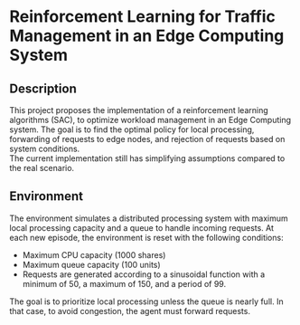 # Reinforcement Learning for Traffic Management in an Edge Computing System 

## Description
This project proposes the implementation of a reinforcement learning algorithms (SAC), to optimize workload management in an Edge Computing system. The goal is to find the optimal policy for local processing, forwarding of requests to edge nodes, and rejection of requests based on system conditions.  
The current implementation still has simplifying assumptions compared to the real scenario.

## Environment
The environment simulates a distributed processing system with maximum local processing capacity and a queue to handle incoming requests. At each new episode, the environment is reset with the following conditions:  

- Maximum CPU capacity (1000 shares)  
- Maximum queue capacity (100 units)  
- Requests are generated according to a sinusoidal function with a minimum of 50, a maximum of 150, and a period of 99. 

The goal is to prioritize local processing unless the queue is nearly full. In that case, to avoid congestion, the agent must forward requests.
